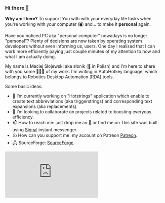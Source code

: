 ### Hi there 👋

**Why am I here?** To support You with with your everyday life tasks when you're working with your computer (🖥) and... to make it  **personal** again.

Have you noticed PC aka "personal computer" nowadays is no longer "personal"? Plenty of decisions are now taken by operating system developers without even informing us, users.  One day I realised that I can work more efficiently paying just couple minutes of my attention to how and what I am actually doing.

My name is Maciej Słojewski aka słonik (🐘 in Polish) and I'm here to share with you some 🍇🍈🍉 of my work. I'm writing in AutoHotkey language, which belongs to Robotics Desktop Automation (RDA) tools.

Some basic ideas:

- 🔭 I’m currently working on "Hotstrings" application which enable to create text abbreviations (aka triggerstrings) and corresponding text expansions (aka replacements).
- 👯 I’m looking to collaborate on projects related to boosting everyday efficiency.
- 📫 How to reach me: just drop me an 📧 or find me on This site was built using [Signal](https://signal.org/) instant messenger.
- 👍 How can you support me: my account on Patreon [Patreon][].
- 🖧 SourceForge: [SourceForge][].

[Patreon]: https://www.patreon.com/user?u=18185391 "mslonik@Patreon"
[SourceForge]: https://hotstrings.sourceforge.io "mslonik@SourceForge"
[![Download Hotstrings](https://sourceforge.net/sflogo.php?type=13&group_id=3441014)](https://sourceforge.net/p/hotstrings/)
<!--
**mslonik/mslonik** is a ✨ _special_ ✨ repository because its `README.md` (this file) appears on your GitHub profile.

Here are some ideas to get you started:

- 🔭 I’m currently working on ...
- 🌱 I’m currently learning ...
- 👯 I’m looking to collaborate on ...
- 🤔 I’m looking for help with ...
- 💬 Ask me about ...
- 📫 How to reach me: ...
- 😄 Pronouns: ...
- ⚡ Fun fact: ...
-->
